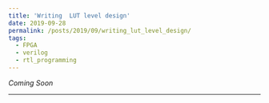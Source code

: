 ```yaml
---
title: 'Writing  LUT level design'
date: 2019-09-28
permalink: /posts/2019/09/writing_lut_level_design/
tags:
  - FPGA
  - verilog
  - rtl_programming
---
```

*Coming Soon*

------

